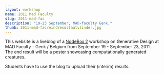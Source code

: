 ```yaml
---
layout: workshop
name: 2011 Mad Faculty
slug: 2011-mad-fac
description: "19-23 September, MAD-faculty Genk."
thumb: 2011-mad-fac/eindresultaatvlinder.jpg
---
```

<p>This website is a liveblog of a <a href="http://nodebox.net/">NodeBox 2</a> workshop on Generative Design at MAD Faculty - Genk / Belgium from September 19 - September 23, 2011. The end result will be a poster showcasing computationally generated creatures.</p>

<p>Students have to use the blog to upload their (interim) results. </p>